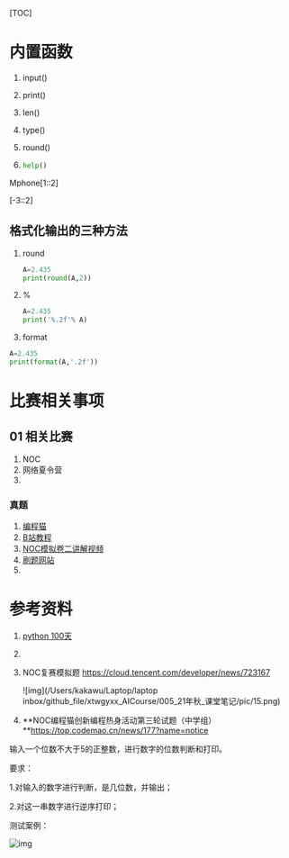[TOC]

# 内置函数

1. input()

2. print()

3. len()

4. type()

5. round()

6. ```python
   help() 
   ```

Mphone[1::2]

[-3::2]


## 格式化输出的三种方法

1. round

   ```python
   A=2.435
   print(round(A,2))
   ```

2. %

   ```python
   A=2.435
   print('%.2f'% A)
   ```

3. format

```python
A=2.435
print(format(A,'.2f'))
```



# 比赛相关事项

## 01 相关比赛

1. NOC
2. 网络夏令营
3. 

### 真题

1. [编程猫]( https://top.codemao.cn/news/177?name=notice)
2. [B站教程](https://www.bilibili.com/video/BV1A541187Qx/?spm_id_from=333.788.recommend_more_video.4)
3. [NOC模拟卷二讲解视频](https://www.bilibili.com/video/BV1ty4y1W7VT?from=search&seid=8084526178827156206&spm_id_from=333.337.0.0)
4. [刷题网站]( http://47.117.112.103/mediawiki/index.php/Python%E7%BB%83%E4%B9%A0%E4%B9%8B%E5%9F%BA%E6%9C%AC%E6%95%B0%E6%8D%AE%E7%B1%BB%E5%9E%8B%EF%BC%88%E4%B8%80%EF%BC%89)
5. 



# 参考资料

1. [python 100天](https://gitee.com/dirtypool/Python-100-Days/blob/master/%E5%85%AC%E5%BC%80%E8%AF%BE/%E6%96%87%E6%A1%A3/%E7%AC%AC05%E6%AC%A1%E5%85%AC%E5%BC%80%E8%AF%BE-%E7%AE%97%E6%B3%95%E5%85%A5%E9%97%A8%E7%B3%BB%E5%88%971-%E5%91%A8%E8%80%8C%E5%A4%8D%E5%A7%8B/%E7%AE%97%E6%B3%95%E5%85%A5%E9%97%A8%E7%B3%BB%E5%88%971-%E5%91%A8%E8%80%8C%E5%A4%8D%E5%A7%8B.md)
2. 

1. NOC复赛模拟题 https://cloud.tencent.com/developer/news/723167

   ![img](/Users/kakawu/Laptop/laptop inbox/github_file/xtwgyxx_AICourse/005_21年秋_课堂笔记/pic/15.png)

2. **NOC编程猫创新编程热身活动第三轮试题（中学组）**https://top.codemao.cn/news/177?name=notice

输入一个位数不大于5的正整数，进行数字的位数判断和打印。

要求：

1.对输入的数字进行判断，是几位数，并输出；

2.对这一串数字进行逆序打印；



测试案例：

![img](https://public-static-edu.codemao.cn/upload/1593512126000/4.png)

